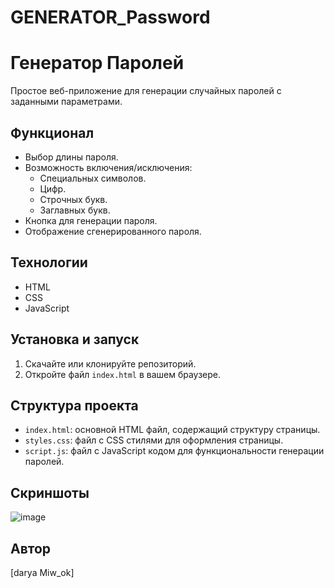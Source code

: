 # GENERATOR_Password
# Генератор Паролей

Простое веб-приложение для генерации случайных паролей с заданными параметрами.

## Функционал

- Выбор длины пароля.
- Возможность включения/исключения:
  - Специальных символов.
  - Цифр.
  - Строчных букв.
  - Заглавных букв.
- Кнопка для генерации пароля.
- Отображение сгенерированного пароля.

## Технологии

- HTML
- CSS
- JavaScript

## Установка и запуск

1. Скачайте или клонируйте репозиторий.
2. Откройте файл `index.html` в вашем браузере.

## Структура проекта

- `index.html`: основной HTML файл, содержащий структуру страницы.
- `styles.css`: файл с CSS стилями для оформления страницы.
- `script.js`: файл с JavaScript кодом для функциональности генерации паролей.

## Скриншоты
![image](https://github.com/Darya-Sergeeva/GENERATOR_Password/assets/79162305/dbc6364a-ad15-461b-bec6-d114a40aa00c)


## Автор

[darya Miw_ok]





